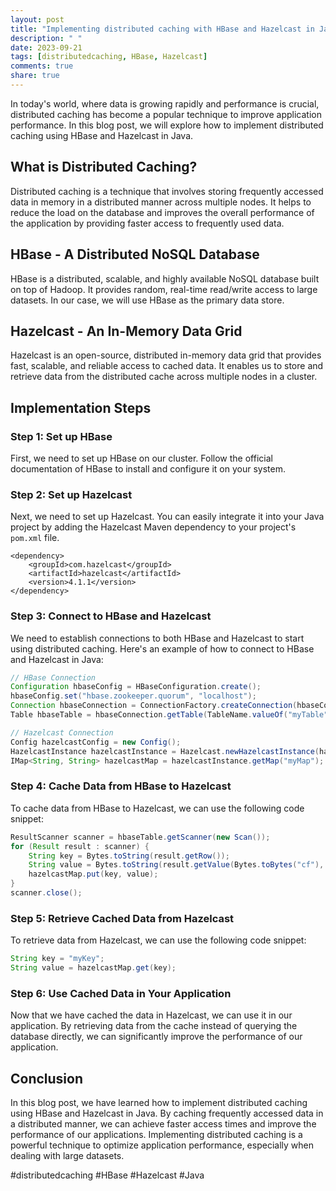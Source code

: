 ```yaml
---
layout: post
title: "Implementing distributed caching with HBase and Hazelcast in Java"
description: " "
date: 2023-09-21
tags: [distributedcaching, HBase, Hazelcast]
comments: true
share: true
---
```


In today's world, where data is growing rapidly and performance is crucial, distributed caching has become a popular technique to improve application performance. In this blog post, we will explore how to implement distributed caching using HBase and Hazelcast in Java.

## What is Distributed Caching?

Distributed caching is a technique that involves storing frequently accessed data in memory in a distributed manner across multiple nodes. It helps to reduce the load on the database and improves the overall performance of the application by providing faster access to frequently used data.

## HBase - A Distributed NoSQL Database

HBase is a distributed, scalable, and highly available NoSQL database built on top of Hadoop. It provides random, real-time read/write access to large datasets. In our case, we will use HBase as the primary data store.

## Hazelcast - An In-Memory Data Grid

Hazelcast is an open-source, distributed in-memory data grid that provides fast, scalable, and reliable access to cached data. It enables us to store and retrieve data from the distributed cache across multiple nodes in a cluster.

## Implementation Steps

### Step 1: Set up HBase
First, we need to set up HBase on our cluster. Follow the official documentation of HBase to install and configure it on your system.

### Step 2: Set up Hazelcast
Next, we need to set up Hazelcast. You can easily integrate it into your Java project by adding the Hazelcast Maven dependency to your project's `pom.xml` file.

```
<dependency>
    <groupId>com.hazelcast</groupId>
    <artifactId>hazelcast</artifactId>
    <version>4.1.1</version>
</dependency>
```

### Step 3: Connect to HBase and Hazelcast
We need to establish connections to both HBase and Hazelcast to start using distributed caching. Here's an example of how to connect to HBase and Hazelcast in Java:

```java
// HBase Connection
Configuration hbaseConfig = HBaseConfiguration.create();
hbaseConfig.set("hbase.zookeeper.quorum", "localhost");
Connection hbaseConnection = ConnectionFactory.createConnection(hbaseConfig);
Table hbaseTable = hbaseConnection.getTable(TableName.valueOf("myTable"));

// Hazelcast Connection
Config hazelcastConfig = new Config();
HazelcastInstance hazelcastInstance = Hazelcast.newHazelcastInstance(hazelcastConfig);
IMap<String, String> hazelcastMap = hazelcastInstance.getMap("myMap");
```

### Step 4: Cache Data from HBase to Hazelcast
To cache data from HBase to Hazelcast, we can use the following code snippet:

```java
ResultScanner scanner = hbaseTable.getScanner(new Scan());
for (Result result : scanner) {
    String key = Bytes.toString(result.getRow());
    String value = Bytes.toString(result.getValue(Bytes.toBytes("cf"), Bytes.toBytes("column")));
    hazelcastMap.put(key, value);
}
scanner.close();
```

### Step 5: Retrieve Cached Data from Hazelcast
To retrieve data from Hazelcast, we can use the following code snippet:

```java
String key = "myKey";
String value = hazelcastMap.get(key);
```

### Step 6: Use Cached Data in Your Application
Now that we have cached the data in Hazelcast, we can use it in our application. By retrieving data from the cache instead of querying the database directly, we can significantly improve the performance of our application.

## Conclusion
In this blog post, we have learned how to implement distributed caching using HBase and Hazelcast in Java. By caching frequently accessed data in a distributed manner, we can achieve faster access times and improve the performance of our applications. Implementing distributed caching is a powerful technique to optimize application performance, especially when dealing with large datasets.

#distributedcaching #HBase #Hazelcast #Java